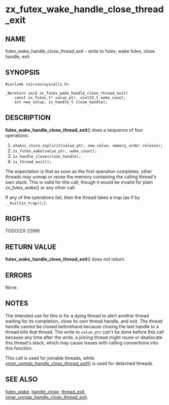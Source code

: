 # zx_futex_wake_handle_close_thread_exit

## NAME

futex_wake_handle_close_thread_exit - write to futex, wake futex, close handle, exit

## SYNOPSIS

```
#include <zircon/syscalls.h>

_Noreturn void zx_futex_wake_handle_close_thread_exit(
    const zx_futex_t* value_ptr, uint32_t wake_count,
    int new_value, zx_handle_t close_handle);
```

## DESCRIPTION

**futex_wake_handle_close_thread_exit**() does a sequence of four operations:
1. `atomic_store_explicit(value_ptr, new_value, memory_order_release);`
2. `zx_futex_wake(value_ptr, wake_count);`
3. `zx_handle_close(close_handle);`
4. `zx_thread_exit();`

The expectation is that as soon as the first operation completes,
other threads may unmap or reuse the memory containing the calling
thread's own stack.  This is valid for this call, though it would be
invalid for plain *zx_futex_wake*() or any other call.

If any of the operations fail, then the thread takes a trap (as if by `__builtin_trap();`).

## RIGHTS

TODO(ZX-2399)

## RETURN VALUE

**futex_wake_handle_close_thread_exit**() does not return.

## ERRORS

None.

## NOTES

The intended use for this is for a dying thread to alert another thread
waiting for its completion, close its own thread handle, and exit.
The thread handle cannot be closed beforehand because closing the last
handle to a thread kills that thread.  The write to `value_ptr` can't be
done before this call because any time after the write, a joining thread might
reuse or deallocate this thread's stack, which may cause issues with calling
conventions into this function.

This call is used for joinable threads, while
[*vmar_unmap_handle_close_thread_exit*()](vmar_unmap_handle_close_thread_exit.md)
is used for detached threads.

## SEE ALSO

[futex_wake](futex_wake.md),
[handle_close](handle_close.md),
[thread_exit](thread_exit.md),
[vmar_unmap_handle_close_thread_exit](vmar_unmap_handle_close_thread_exit.md).
